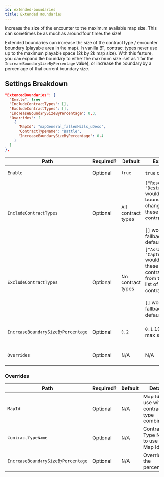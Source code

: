 ```yaml
---
id: extended-boundaries
title: Extended Boundaries
---
```


Increase the size of the encounter to the maximum available map size. This can sometimes be as much as around four times the size!

Extended boundaries can increase the size of the contract type / encounter boundary (playable area in the map). In vanilla BT, contract types never use up to the maximum playable space (2k by 2k map size). With this feature, you can expand the boundary to either the maximum size (set as `1` for the `IncreaseBoundarySizeByPercentage` value), or increase the boundary by a percentage of that current boundary size.

## Settings Breakdown

```json
"ExtendedBoundaries": {
  "Enable": true,
  "IncludeContractTypes": [],
  "ExcludeContractTypes": [],
  "IncreaseBoundarySizeByPercentage": 0.3,
  "Overrides": [
    {
      "MapId": "mapGeneral_fallenHills_uDeso",
      "ContractTypeName": "Battle",
      "IncreaseBoundarySizeByPercentage": 0.4
    }
  ]
},
```

| Path                               | Required? | Default            | Example                                                                                                                                                             | Details                                                                                                                                     |
| ---------------------------------- | --------- | ------------------ | ------------------------------------------------------------------------------------------------------------------------------------------------------------------- | ------------------------------------------------------------------------------------------------------------------------------------------- |
| `Enable`                           | Optional  | `true`             | `true` or `false`                                                                                                                                                   | Should this feature be enabled or not?                                                                                                      |
| `IncludeContractTypes`             | Optional  | All contract types | `["Rescue", "DestroyBase"]` would limit bounday changes to these two contract types <br /><br /> `[]` would fallback to default                                     | When set, it overrides `ExcludeContractTypes` for this level                                                                                |
| `ExcludeContractTypes`             | Optional  | No contract types  | `["Assasinate", "CaptureBase"]` would remove these two contract types from the entire list of available contract types. <br /><br /> `[]` would fallback to default | Allows you to explicitly exclude boundary changes for all teams for the specified contract types. Not used if `IncludeContractTypes` is set |
| `IncreaseBoundarySizeByPercentage` | Optional  | `0.2`              | `0.1` 10%, `1` max size                                                                                                                                             | Percentage of the current boundary to increase the boundary by                                                                              |
| `Overrides`                        | Optional  | N/A                | N/A                                                                                                                                                                 | Allows for finer grained control of the size increase                                                                                       |

### Overrides

| Path                               | Required? | Default | Details                                      |
| ---------------------------------- | --------- | ------- | -------------------------------------------- |
| `MapId`                            | Optional  | N/A     | Map Id to use with contract type combination |
| `ContractTypeName`                 | Optional  | N/A     | Contract Type Name to use with Map Id        |
| `IncreaseBoundarySizeByPercentage` | Optional  | N/A     | Override for the percentage                  |
